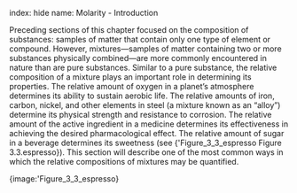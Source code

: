 index: hide
name: Molarity - Introduction

Preceding sections of this chapter focused on the composition of substances: samples of matter that contain only one type of element or compound. However, mixtures—samples of matter containing two or more substances physically combined—are more commonly encountered in nature than are pure substances. Similar to a pure substance, the relative composition of a mixture plays an important role in determining its properties. The relative amount of oxygen in a planet’s atmosphere determines its ability to sustain aerobic life. The relative amounts of iron, carbon, nickel, and other elements in steel (a mixture known as an “alloy”) determine its physical strength and resistance to corrosion. The relative amount of the active ingredient in a medicine determines its effectiveness in achieving the desired pharmacological effect. The relative amount of sugar in a beverage determines its sweetness (see {'Figure_3_3_espresso Figure 3.3.espresso}). This section will describe one of the most common ways in which the relative compositions of mixtures may be quantified.


{image:'Figure_3_3_espresso}
        
